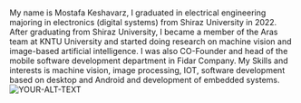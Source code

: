 ###
My name is Mostafa Keshavarz, I graduated in electrical engineering majoring in electronics (digital systems) from Shiraz University in 2022. After graduating from Shiraz University, I became a member of the Aras team at KNTU University and started doing research on machine vision and image-based artificial intelligence. I was also CO-Founder and head of the mobile software development department in Fidar Company.
My Skills and interests is machine vision, image processing, IOT, software development based on desktop and Android and development of embedded systems.
<picture>
 <source media="(prefers-color-scheme: dark)" srcset="YOUR-DARKMODE-IMAGE">
 <source media="(prefers-color-scheme: light)" srcset="YOUR-LIGHTMODE-IMAGE">
 <img alt="YOUR-ALT-TEXT" src="YOUR-DEFAULT-IMAGE">
</picture>

<!--
**mostafaksh78/mostafaksh78** is a ✨ _special_ ✨ repository because its `README.md` (this file) appears on your GitHub profile.

Here are some ideas to get you started:

- 🔭 I’m currently working on ...
- 🌱 I’m currently learning ...
- 👯 I’m looking to collaborate on ...
- 🤔 I’m looking for help with ...
- 💬 Ask me about ...
- 📫 How to reach me: ...
- 😄 Pronouns: ...
- ⚡ Fun fact: ...
-->
